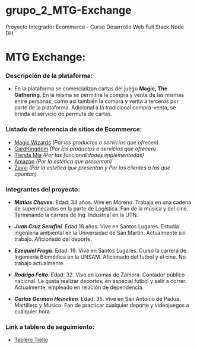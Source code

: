 # grupo_2_MTG-Exchange
Proyecto Integrador Ecommerce - Curso Desarrollo Web Full Stack Node DH

# MTG Exchange:
### Descripción de la plataforma:
- En la plataforma se comercializan cartas del juego **Magic, The Gathering**. En la misma se permitirá la compra y venta de las mismas entre personas, como asi también la compra y venta a terceros por parte de la plataforma.
Adicional a la tradicional compra-venta, se brinda el servicio de permuta de cartas.

### Listado de referencia de sitios de Ecommerce:
- [Magic Wizards](https://magic.wizards.com/) _(Por los productos o servicios que ofrecen)_
- [CardKingdom](https://www.cardkingdom.com/) _(Por los productos o servicios que ofrecen)_
- [Tienda Mia](https://tiendamia.com/ar) _(Por las funcionalidades implementadas)_
- [Amazon](https://www.amazon.com/) _(Por la estética que presentan)_
- [Zavvi](https://www.zavvi.es/) _(Por la estética que presentan y Por los clientes a los que apuntan)_


### Integrantes del proyecto:
- _**Matias Chaves**_. Edad: 34 años. Vive en Moreno. Trabaja en una cadena de supermecados en la parte de Logistica. Fan de la música y del cine. Terminando la carrera de Ing. Industrial en la UTN.

- _**Juan Cruz Serafini**_. Edad 18 años. Vive en Santos Lugares. Estudia ingenieria ambiental en la Universidad de San Martin. Actualmente sin trabajo. Aficionado del deporte. 

- _**Ezequiel Fraga**_. Edad: 19. Vive en Santos Lugares. Curso la carrera de Ingeniería Biomédica en la UNSAM. Aficionado del futbol y el cine. No trabajo actualmente.

- _**Rodrigo Feito**_. Edad: 32. Vive en Lomas de Zamora. Contador público nacional. Le gusta realizar deportes, en especial futbol y salir a correr. Actualmente, empleado en relación de dependencia.

- _**Carlos German Heineken**_. Edad: 35. Vive en San Antonio de Padua. Martillero y Musico. Fan de practicar cualquier deporte y videojuegos a cualquier hora. 


### Link a tablero de seguimiento:

- [Tablero Trello](https://trello.com/b/Y8ZOcDMk/mtg-exchange) 